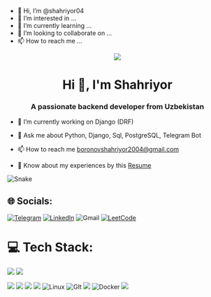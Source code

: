 - 👋 Hi, I’m @shahriyor04
- 👀 I’m interested in ...
- 🌱 I’m currently learning ...
- 💞 I’m looking to collaborate on ... 
- 📫 How to reach me ...

<!---
FBR1708/FBR1708 is a ✨ special ✨ repository because its README.md (this file) appears on your GitHub profile.
You can click the Preview link to take a look at your changes.
--->


<p align="center"><img src="https://quotes-github-readme.vercel.app/api?type=horizontal&theme=radical&layout=compact"></p>
<h1 align="center">Hi 👋, I'm Shahriyor</h1>
<h3 align="center">A passionate backend developer from Uzbekistan</h3>
<p align="center">
</p>

- 🔭 I’m currently working on Django (DRF)

- 💬 Ask me about Python, Django, Sql, PostgreSQL, Telegram Bot
- 📫 How to reach me boronovshahriyor2004@gmail.com

- 📄 Know about my experiences by this [Resume](https://github.com/shahriyor04/my-resume/blob/master/my_resume.pdf)


![Snake](https://profile-readme-generator.com/assets/snake.svg)
## 🌐 Socials:

[![Telegram](https://img.shields.io/badge/Telegram-%231DA1F2.svg?logo=Telegram&logoColor=white)](https://t.me/Hayotimz_engchiroyli_raman_004) [![LinkedIn](https://img.shields.io/badge/LinkedIn-%230077B5.svg?logo=linkedin&logoColor=white)]([https://www.linkedin.com/in/miraziz-mirpolatov-8429b8278/](https://www.linkedin.com/in/shahriyor-boronov-72793628a/))  ![Gmail](https://img.shields.io/badge/boronovshahriyor2004@gmail.com-%230077B5.svg?logo=google&logoColor=white) [![LeetCode](https://img.shields.io/badge/LeetCode-%231DA1F2.svg?logo=leetcode&logoColor=ffdd54)](https://leetcode.com/boronoff/)




# 💻 Tech Stack:

![](https://img.shields.io/badge/Python-information?color=3670A0&style=flat&logo=python&logoColor=ffdd54)
![](https://img.shields.io/badge/PostgreSQL-informational?style=flat&logo=PostgreSQL&color=336791)
</br>

![](https://img.shields.io/badge/Django-informational?style=flat&logo=django&color=%23092E20)
![](https://img.shields.io/badge/Django-REST-information?style=flat&logo=django&logoColor=white&color=ff1709&labelColor=gray)
![](https://img.shields.io/badge/Ubuntu-information?color=E95420&style=flat&logo=ubuntu&logoColor=white)
![](https://img.shields.io/badge/Windows-information?color=0078D6&style=flat&logo=windows&logoColor=white)
![Linux](https://img.shields.io/badge/Linux-fff.svg?style=flat&logo=linux&logoColor=black) 
![GIt](https://img.shields.io/badge/Git-%23E34F26.svg?style=flat&logo=git&logoColor=white)
![](https://img.shields.io/badge/GitHub-informational?style=flat&logo=GitHub&color=181717)
![Docker](https://img.shields.io/badge/docker-%230db7ed.svg?style=flat&logo=docker&logoColor=white)
![](https://img.shields.io/badge/PyCharm-information?style=flat&logo=pycharm&logoColor=black&color=black&labelColor=green)
